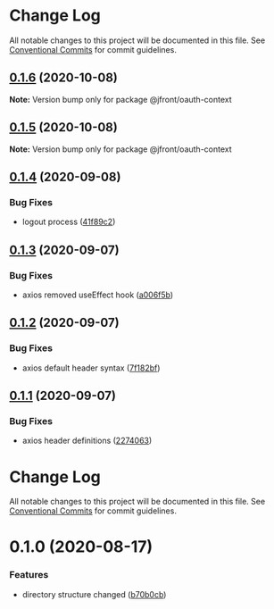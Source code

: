 # Change Log

All notable changes to this project will be documented in this file.
See [Conventional Commits](https://conventionalcommits.org) for commit guidelines.

## [0.1.6](https://github.com/Jepria/jfront-oauth/compare/@jfront/oauth-context@0.1.5...@jfront/oauth-context@0.1.6) (2020-10-08)

**Note:** Version bump only for package @jfront/oauth-context





## [0.1.5](https://github.com/Jepria/jfront-oauth/compare/@jfront/oauth-context@0.1.4...@jfront/oauth-context@0.1.5) (2020-10-08)

**Note:** Version bump only for package @jfront/oauth-context





## [0.1.4](https://github.com/Jepria/jfront-oauth/compare/@jfront/oauth-context@0.1.3...@jfront/oauth-context@0.1.4) (2020-09-08)


### Bug Fixes

* logout process ([41f89c2](https://github.com/Jepria/jfront-oauth/commit/41f89c244ab600df172dcc7c2f1a426d8d4ac6ec))





## [0.1.3](https://github.com/Jepria/jfront-oauth/compare/@jfront/oauth-context@0.1.2...@jfront/oauth-context@0.1.3) (2020-09-07)


### Bug Fixes

* axios removed useEffect hook ([a006f5b](https://github.com/Jepria/jfront-oauth/commit/a006f5b9c325dc1d93704fd08b1fe7684907cea8))





## [0.1.2](https://github.com/Jepria/jfront-oauth/compare/@jfront/oauth-context@0.1.1...@jfront/oauth-context@0.1.2) (2020-09-07)


### Bug Fixes

* axios default header syntax ([7f182bf](https://github.com/Jepria/jfront-oauth/commit/7f182bfee46c91f9d2037c9d8e8fbf0518da5fc2))





## [0.1.1](https://github.com/Jepria/jfront-oauth/compare/@jfront/oauth-context@0.1.0...@jfront/oauth-context@0.1.1) (2020-09-07)


### Bug Fixes

* axios header definitions ([2274063](https://github.com/Jepria/jfront-oauth/commit/22740631de3eee2c3a52fe1310bc938962d9c3d2))





# Change Log

All notable changes to this project will be documented in this file. See
[Conventional Commits](https://conventionalcommits.org) for commit guidelines.

# 0.1.0 (2020-08-17)

### Features

- directory structure changed
  ([b70b0cb](https://github.com/Jepria/jfront-oauth/commit/b70b0cbb5c82ad34a3696e6498b5291221a125d1))
